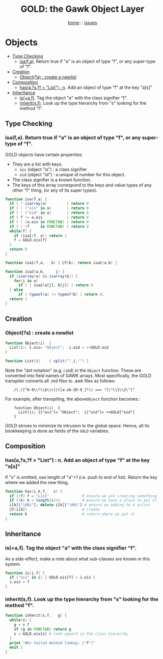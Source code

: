 <a name=top>
<h1 align=center>GOLD: the Gawk Object Layer</h1>
<p  align=center>
<a href="http://github.com/golden/one/master/blob/README.md#top">home</a> :: 
<a href="http://github.com/golden/issues">issues</a> 
</p>

# Objects

- [Type Checking](#type-checking) 
    - [isa(f,a)](#isafa-return-true-if-a-is-an-object-of-type-f-or-any-super-type-of-f). Return true if "a" is an object of type "f", or any super-type of "f".
- [Creation](#creation) 
    - [Object(?a) : create a newlist](#objecta--create-a-newlist) 
- [Composition](#composition) 
    - [has(a,?s,?f = "List") : n](#hasasf--list--n-add-an-object-of-type-f-at-the-key-as). Add an object of type "f" at the key "a[s]"
- [Inheritance](#inheritance) 
    - [is(+a,f)](#isaf-tag-the-object-a-with-the-class-signifier-f). Tag the object "a" with the class signifier "f".
    - [inherit(s,f)](#inheritsf--look-up-the-type-hierarchy-from-s-looking-for-the-method-f). Look up the type hierarchy from "s" looking for the method "f".

## Type Checking
### isa(f,a). Return true if "a" is an object of type "f", or any super-type of "f".
GOLD objects have certain properties:

- They are a list with keys:
  - `ois` (object "is") : a class signifier
  - `oid` (object "id") : a unique id number for this object.
- The  class signifier is a  known function.
- The keys of this array correspond to the keys and value types 
  of any other "f" thing, (or any of its super types).

```awk
function isa(f,a) {
  if ( ! isarray(a)         ) return 0
  if ( ! ("ois" in a)       ) return 0 
  if ( ! ("oid" in a)       ) return 0 
  if ( f != a.ois           ) return 0
  if ( ! (a.ois in FUNCTAB) ) return 0
  if ( ! (f     in FUNCTAB) ) return 0
  while(f) { 
    if (isa1(f, a)) return 1
    f = GOLD.ois[f]
  }
  return 0
}

function isa1(f,a,   b) { @f(b); return isa2(a,b) }

function isa2(a,b,     j) {
  if (isarray(a) && isarray(b)) {
    for(j in a) 
      if ( ! isa2(a[j], b[j]) ) return 0
  } else
      if ( typeof(a) != typeof(b) ) return 0;
  return 1
}
```
## Creation
### Object(?a) : create a newlist
```awk
function Object(i)  { 
  List(i); i.ois= "Object";  i.oid = ++GOLD.oid 
}

function List(i)    { split("",i,"") }
```

Note the "dot notation" (e.g. i.oid) in the `Object` function. These
are converted into field names of GAWK arrays. Most specifically, the GOLD transpiler
converts all  .md files to .awk files as follows:

        /\.([^0-9\\*\\$\\+])([a-zA-Z0-9_]*)/ ==> "[\"\\1\\2\"]"

For example, after transpiling, the above`Object` function becomes::

        function Object(i)  { 
          List(i); i["ois"]= "Object";  i["oid"]= ++GOLD["oid"] 
        }

GOLD strives to minimize its intrusion to the global space. Hence, all its bookkeeping
is done as fields of the `GOLD` variables.

## Composition
### has(a,?s,?f = "List") : n. Add an object of type "f" at the key "a[s]"
If "s" is omitted, use length of "a"+1 (i.e. push to end of list).
Return the key where we added the new thing.
```awk
function has(i,k,f,   s) { 
  if (!f) f = "List"               # ensure we are creating something
  if (!k) k = length(i)+1          # ensure we have a place to put it
  i[k]["\001"]; delete i[k]["\001"] # ensure we adding to a sulist
  @f(i[k])                         # create
  return k                         # return where we put it
}
```

## Inheritance
### is(+a,f). Tag the object "a" with the class signifier "f".
As a side-effect, make a note about what sub-classes are known in this system.
```awk
function is(i,f) {
  if ("ois" in i) { GOLD.ois[f] = i.ois }
  i.ois = f
}
```

### inherit(s,f).  Look up the type hierarchy from "s" looking for the method "f".
```awk
function inherit(s,f,   g) {
  while(s) {
    g = s f
    if (g in FUNCTAB) return g
    s = GOLD.ois[s] # look upward in the class hierarchy
  }
  print "#E> failed method lookup: ["f"]"
  exit 2
}
```
